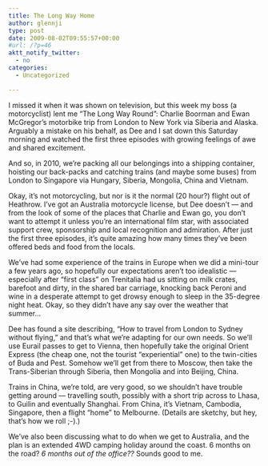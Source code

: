 ```yaml
---
title: The Long Way Home
author: glennji
type: post
date: 2009-08-02T09:55:57+00:00
#url: /?p=46
aktt_notify_twitter:
  - no
categories:
  - Uncategorized

---
```

I missed it when it was shown on television, but this week my boss (a motorcyclist) lent me &#8220;The Long Way Round&#8221;: Charlie Boorman and Ewan McGregor&#8217;s motorbike trip from London to New York via Siberia and Alaska. Arguably a mistake on his behalf, as Dee and I sat down this Saturday morning and watched the first three episodes with growing feelings of awe and shared excitement.
  
And so, in 2010, we&#8217;re packing all our belongings into a shipping container, hoisting our back-packs and catching trains (and maybe some buses) from London to Singapore via Hungary, Siberia, Mongolia, China and Vietnam.
  
Okay, it&#8217;s not motorcycling, but nor is it the normal (20 hour?) flight out of Heathrow. I&#8217;ve got an Australia motorcycle license, but Dee doesn&#8217;t &#8212; and from the look of some of the places that Charlie and Ewan go, you don&#8217;t want to attempt it unless you&#8217;re an international film star, with associated support crew, sponsorship and local recognition and admiration. After just the first three episodes, it&#8217;s quite amazing how many times they&#8217;ve been offered beds and food from the locals.
  
We&#8217;ve had some experience of the trains in Europe when we did a mini-tour a few years ago, so hopefully our expectations aren&#8217;t too idealistic &#8212; especially after &#8220;first class&#8221; on Trenitalia had us sitting on milk crates, barefoot and dirty, in the shared bar carriage, knocking back Peroni and wine in a desperate attempt to get drowsy enough to sleep in the 35-degree night heat. Okay, so they didn&#8217;t have any say over the weather that summer&#8230;
  
Dee has found a site describing, &#8220;How to travel from London to Sydney without flying,&#8221; and that&#8217;s what we&#8217;re adapting for our own needs. So we&#8217;ll use Eurail passes to get to Vienna, then hopefully take the original Orient Express (the cheap one, not the tourist &#8220;experiential&#8221; one) to the twin-cities of Buda and Pest. Somehow we&#8217;ll get from there to Moscow, then take the Trans-Siberian through Siberia, then Mongolia and into Beijing, China.
  
Trains in China, we&#8217;re told, are very good, so we shouldn&#8217;t have trouble getting around &#8212; travelling south, possibly with a short trip across to Lhasa, to Guilin and eventually Shanghai. From China, it&#8217;s Vietnam, Cambodia, Singapore, then a flight &#8220;home&#8221; to Melbourne. (Details are sketchy, but hey, that&#8217;s how we roll ;-).)
  
We&#8217;ve also been discussing what to do when we get to Australia, and the plan is an extended 4WD camping holiday around the coast. 6 months on the road? _6 months out of the office??_ Sounds good to me.
